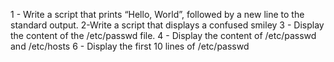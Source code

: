 1 - Write a script that prints “Hello, World”, followed by a new line to the standard output.
2-Write a script that displays a confused smiley 
3 - Display the content of the /etc/passwd file.
4 - Display the content of /etc/passwd and /etc/hosts
6 - Display the first 10 lines of /etc/passwd
